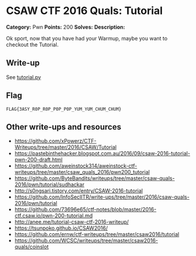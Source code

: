# CSAW CTF 2016 Quals: Tutorial

**Category:** Pwn
**Points:** 200
**Solves:**
**Description:**

Ok sport, now that you have had your Warmup, maybe you want to checkout the Tutorial.

## Write-up
See [tutorial.py](tutorial.py)

## Flag

`FLAG{3ASY_R0P_R0P_P0P_P0P_YUM_YUM_CHUM_CHUM}`

## Other write-ups and resources

* https://github.com/xPowerz/CTF-Writeups/tree/master/2016/CSAW/Tutorial
* https://pastebinthehacker.blogspot.com.au/2016/09/csaw-2016-tutorial-pwn-200-draft.html
* https://github.com/aweinstock314/aweinstock-ctf-writeups/tree/master/csaw_quals_2016/pwn200_tutorial
* https://github.com/ByteBandits/writeups/tree/master/csaw-quals-2016/pwn/tutorial/sudhackar
* http://s0ngsari.tistory.com/entry/CSAW-2016-tutorial
* https://github.com/InfoSecIITR/write-ups/tree/master/2016/csaw-quals-2016/pwn/tutorial
* https://github.com/73696e65/ctf-notes/blob/master/2016-ctf.csaw.io/pwn-200-tutorial.md
* http://anee.me/tutorial-csaw-ctf-2016-writeup/
* https://tsunpoko.github.io/CSAW2016/
* https://github.com/ernw/ctf-writeups/tree/master/csaw2016/tutorial
* https://github.com/WCSC/writeups/tree/master/csaw2016-quals/coinslot
